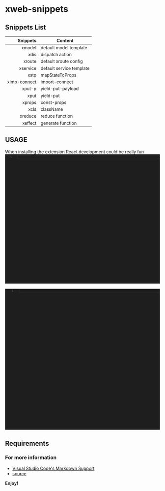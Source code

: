 
# xweb-snippets


## Snippets List
| Snippets | Content |
| -------: | --------|
| xmodel | default model template |
| xdis | dispatch action |
| xroute | default xroute config |
| xservice | default service template |
| xstp | mapStateToProps |
| ximp-connect | import-connect |
| xput-p | yield-put-payload |
| xput | yield-put |
| xprops | const-props |
| xcls | className |
| xreduce | reduce function |
| xeffect | generate function |


## USAGE
When installing the extension React development could be really fun
![create xweb model](https://raw.githubusercontent.com/LittleBreak/xweb-snippets/master/art/xmodel.gif)


![create xweb service](https://raw.githubusercontent.com/LittleBreak/xweb-snippets/master/art/xservice.gif)

## Requirements


### For more information

* [Visual Studio Code's Markdown Support](http://code.visualstudio.com/docs/languages/markdown)
* [source](https://github.com/LittleBreak/xweb-snippets)

**Enjoy!**

